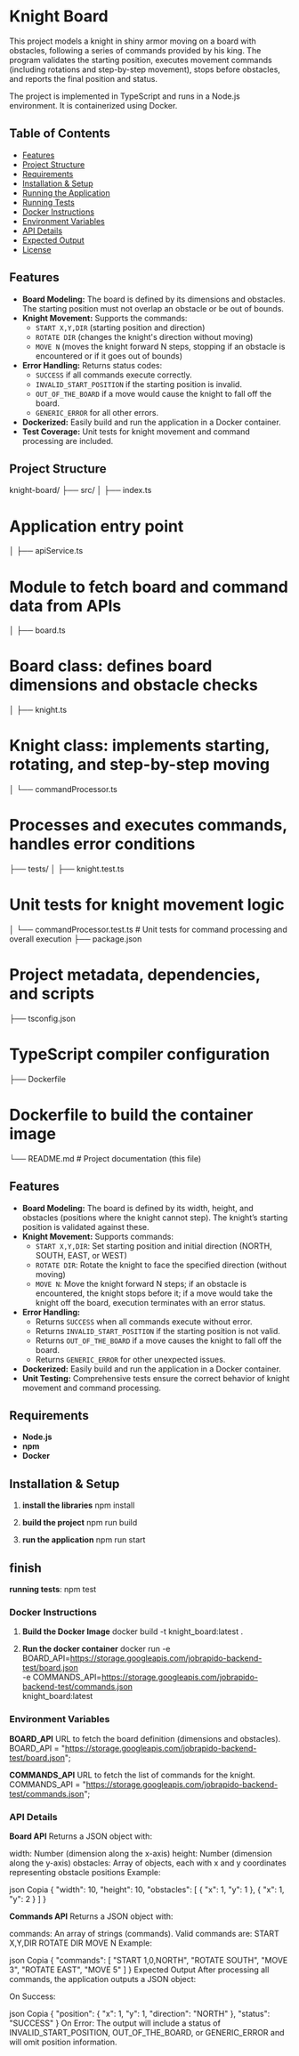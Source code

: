 # Knight Board

This project models a knight in shiny armor moving on a board with obstacles, following a series of commands provided by his king. The program validates the starting position, executes movement commands (including rotations and step-by-step movement), stops before obstacles, and reports the final position and status.

The project is implemented in TypeScript and runs in a Node.js environment. It is containerized using Docker.

## Table of Contents

- [Features](#features)
- [Project Structure](#project-structure)
- [Requirements](#requirements)
- [Installation & Setup](#installation--setup)
- [Running the Application](#running-the-application)
- [Running Tests](#running-tests)
- [Docker Instructions](#docker-instructions)
- [Environment Variables](#environment-variables)
- [API Details](#api-details)
- [Expected Output](#expected-output)
- [License](#license)

## Features

- **Board Modeling:** The board is defined by its dimensions and obstacles. The starting position must not overlap an obstacle or be out of bounds.
- **Knight Movement:** Supports the commands:
  - `START X,Y,DIR` (starting position and direction)
  - `ROTATE DIR` (changes the knight's direction without moving)
  - `MOVE N` (moves the knight forward N steps, stopping if an obstacle is encountered or if it goes out of bounds)
- **Error Handling:** Returns status codes:
  - `SUCCESS` if all commands execute correctly.
  - `INVALID_START_POSITION` if the starting position is invalid.
  - `OUT_OF_THE_BOARD` if a move would cause the knight to fall off the board.
  - `GENERIC_ERROR` for all other errors.
- **Dockerized:** Easily build and run the application in a Docker container.
- **Test Coverage:** Unit tests for knight movement and command processing are included.

## Project Structure

knight-board/ 
├── src/ │ 
├── index.ts 
# Application entry point 
│ ├── apiService.ts 
# Module to fetch board and command data from APIs 
│ ├── board.ts 
# Board class: defines board dimensions and obstacle checks 
│ ├── knight.ts 
# Knight class: implements starting, rotating, and step-by-step moving 
│ └── commandProcessor.ts 
# Processes and executes commands, handles error conditions 
├── tests/ 
│ ├── knight.test.ts 
# Unit tests for knight movement logic 
│ └── commandProcessor.test.ts # Unit tests for command processing and overall execution 
├── package.json 
# Project metadata, dependencies, and scripts 
├── tsconfig.json 
# TypeScript compiler configuration 
├── Dockerfile
# Dockerfile to build the container image 
└── README.md # Project documentation (this file)


## Features

- **Board Modeling:** The board is defined by its width, height, and obstacles (positions where the knight cannot step). The knight’s starting position is validated against these.
- **Knight Movement:** Supports commands:
  - `START X,Y,DIR`: Set starting position and initial direction (NORTH, SOUTH, EAST, or WEST)
  - `ROTATE DIR`: Rotate the knight to face the specified direction (without moving)
  - `MOVE N`: Move the knight forward N steps; if an obstacle is encountered, the knight stops before it; if a move would take the knight off the board, execution terminates with an error status.
- **Error Handling:**  
  - Returns `SUCCESS` when all commands execute without error.
  - Returns `INVALID_START_POSITION` if the starting position is not valid.
  - Returns `OUT_OF_THE_BOARD` if a move causes the knight to fall off the board.
  - Returns `GENERIC_ERROR` for other unexpected issues.
- **Dockerized:** Easily build and run the application in a Docker container.
- **Unit Testing:** Comprehensive tests ensure the correct behavior of knight movement and command processing.

## Requirements

- **Node.js**
- **npm**
- **Docker**

## Installation & Setup

1. **install the libraries**
npm install

2. **build the project**
npm run build

3. **run the application**
npm run start

## finish
**running tests**:
npm test

### Docker Instructions
1. **Build the Docker Image**
docker build -t knight_board:latest .

2. **Run the docker container**
docker run -e BOARD_API=https://storage.googleapis.com/jobrapido-backend-test/board.json \
           -e COMMANDS_API=https://storage.googleapis.com/jobrapido-backend-test/commands.json \
           knight_board:latest


### Environment Variables
**BOARD_API**
URL to fetch the board definition (dimensions and obstacles).
BOARD_API = "https://storage.googleapis.com/jobrapido-backend-test/board.json";

**COMMANDS_API**
URL to fetch the list of commands for the knight.
COMMANDS_API = "https://storage.googleapis.com/jobrapido-backend-test/commands.json";


### API Details
**Board API**
Returns a JSON object with:

width: Number (dimension along the x-axis)
height: Number (dimension along the y-axis)
obstacles: Array of objects, each with x and y coordinates representing obstacle positions
Example:

json
Copia
{
  "width": 10,
  "height": 10,
  "obstacles": [
    { "x": 1, "y": 1 },
    { "x": 1, "y": 2 }
  ]
}

**Commands API**
Returns a JSON object with:

commands: An array of strings (commands). Valid commands are:
START X,Y,DIR
ROTATE DIR
MOVE N
Example:

json
Copia
{
  "commands": [
    "START 1,0,NORTH",
    "ROTATE SOUTH",
    "MOVE 3",
    "ROTATE EAST",
    "MOVE 5"
  ]
}
Expected Output
After processing all commands, the application outputs a JSON object:

On Success:

json
Copia
{
  "position": {
    "x": 1,
    "y": 1,
    "direction": "NORTH"
  },
  "status": "SUCCESS"
}
On Error:
The output will include a status of INVALID_START_POSITION, OUT_OF_THE_BOARD, or GENERIC_ERROR and will omit position information.